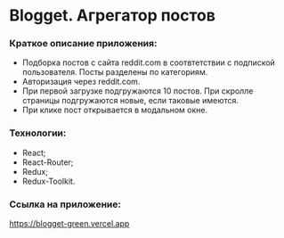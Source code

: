 # **Blogget. Агрегатор постов**

### Краткое описание приложения:

- Подборка постов с сайта reddit.com в соотвтетствии с подпиской пользователя. Посты разделены по категориям.
- Авторизация через reddit.com.
- При первой загрузке подгружаются 10 постов. При скролле страницы подгружаются новые, если таковые имеются.
- При клике пост открывается в модальном окне.

### Технологии:

- React;
- React-Router;
- Redux;
- Redux-Toolkit.

### Ссылка на приложение:

https://blogget-green.vercel.app
